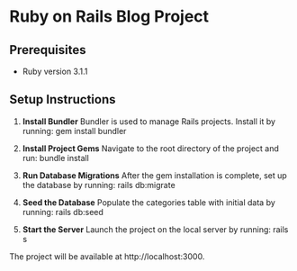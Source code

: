 # Ruby on Rails Blog Project

## Prerequisites
- Ruby version 3.1.1

## Setup Instructions

1. **Install Bundler**
   Bundler is used to manage Rails projects. Install it by running:
   gem install bundler

2. **Install Project Gems**
   Navigate to the root directory of the project and run:
   bundle install

3. **Run Database Migrations**
   After the gem installation is complete, set up the database by running:
   rails db:migrate

4. **Seed the Database**
   Populate the categories table with initial data by running:
   rails db:seed

5. **Start the Server**
   Launch the project on the local server by running:
   rails s

The project will be available at http://localhost:3000.
